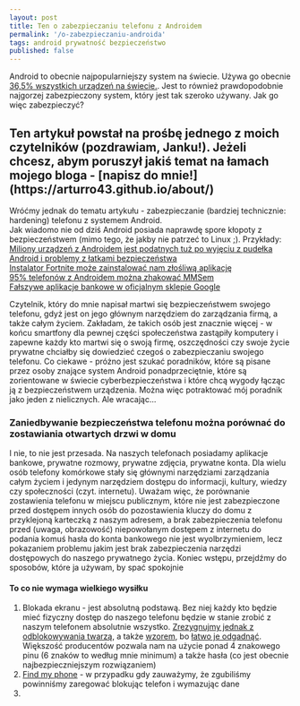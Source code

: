 ```yaml
---
layout: post
title: Ten o zabezpieczaniu telefonu z Androidem
permalink: '/o-zabezpieczaniu-androida'
tags: android prywatność bezpieczeństwo
published: false
---
```


Android to obecnie najpopularniejszy system na świecie. Używa go obecnie [36,5% wszystkich urządzeń na świecie.](http://gs.statcounter.com/os-market-share#monthly-201902-201903-bar). Jest to również prawdopodobnie najgorzej zabezpieczony system, który jest tak szeroko używany. Jak go więc zabezpieczyć?

<h2>Ten artykuł powstał na prośbę jednego z moich czytelników (pozdrawiam, Janku!). Jeżeli chcesz, abym poruszył jakiś temat na łamach mojego bloga - [napisz do mnie!](https://arturro43.github.io/about/)</h2>

Wróćmy jednak do tematu artykułu - zabezpieczanie (bardziej technicznie: hardening) telefonu z systemem Android.  
Jak wiadomo nie od dziś Android posiada naprawdę spore kłopoty z bezpieczeństwem (mimo tego, że jakby nie patrzeć to Linux ;). Przykłady:  
[Miliony urządzeń z Androidem jest podatnych tuż po wyjęciu z pudełka](https://www.wired.com/story/android-smartphones-vulnerable-out-of-the-box/)  
[Android i problemy z łatkami bezpieczeństwa](https://www.theverge.com/2018/4/13/17233122/android-software-patch-trust-problem)  
[Instalator Fortnite może zainstalować nam złośliwą aplikację](https://www.cnet.com/news/fortnites-battle-royale-with-android-security-problems-is-just-getting-started/)  
[95% telefonów z Androidem można zhakować MMSem](https://zaufanatrzeciastrona.pl/post/95-telefonow-z-androidem-mozna-zhakowac-mmsem-i-trudno-sie-przed-tym-zabezpieczyc/)  
[Fałszywe aplikacje bankowe w oficjalnym sklepie Google](https://zaufanatrzeciastrona.pl/post/uwaga-na-nieustajace-ataki-na-klientow-bz-wbk-w-sklepie-google-play/)  

Czytelnik, który do mnie napisał martwi się bezpieczeństwem swojego telefonu, gdyż jest on jego głównym narzędziem do zarządzania firmą, a także całym życiem. Zakładam, że takich osób jest znacznie więcej - w końcu smartfony dla pewnej części społeczeństwa zastąpiły komputery i zapewne każdy kto martwi się o swoją firmę, oszczędności czy swoje życie prywatne chciałby się dowiedzieć czegoś o zabezpieczaniu swojego telefonu. Co ciekawe - próżno jest szukać poradników, które są pisane przez osoby znające system Android ponadprzeciętnie, które są zorientowane w świecie cyberbezpieczeństwa i które chcą wygody łącząc ją z bezpieczeństwem urządzenia. Można więc potraktować mój poradnik jako jeden z nielicznych. Ale wracając...

<h3>Zaniedbywanie bezpieczeństwa telefonu można porównać do zostawiania otwartych drzwi w domu</h3>

I nie, to nie jest przesada. Na naszych telefonach posiadamy aplikacje bankowe, prywatne rozmowy, prywatne zdjęcia, prywatne konta. Dla wielu osób telefony komórkowe stały się głównymi narzędziami zarządzania całym życiem i jedynym narzędziem dostępu do informacji, kultury, wiedzy czy społeczności (czyt. internetu). Uważam więc, że porównanie zostawienia telefonu w miejscu publicznym, które nie jest zabezpieczone przed dostępem innych osób do pozostawienia kluczy do domu z przyklejoną karteczką z naszym adresem, a brak zabezpieczenia telefonu przed (uwaga, obrazowość) niepowołanym dostępem z internetu do podania komuś hasła do konta bankowego nie jest wyolbrzymieniem, lecz pokazaniem problemu jakim jest brak zabezpieczenia narzędzi dostępowych do naszego prywatnego życia. Koniec wstępu, przejdźmy do sposobów, które ja używam, by spać spokojnie

<h4>To co nie wymaga wielkiego wysiłku</h4>

1. Blokada ekranu - jest absolutną podstawą. Bez niej każdy kto będzie mieć fizyczny dostęp do naszego telefonu będzie w stanie zrobić z naszym telefonem absolutnie wszystko. [Zrezygnujmy jednak z odblokowywania twarzą](https://www.youtube.com/watch?v=BGgQ9woZQOg), a także [wzorem](https://niebezpiecznik.pl/symantec/czysc-ekran-swojego-telefonu/), bo [łatwo je odgadnąć](https://www.wired.com/story/android-unlock-pattern-or-pin/). Większość producentów pozwala nam na użycie ponad 4 znakowego pinu (6 znaków to według mnie minimum) a także hasła (co jest obecnie najbezpieczniejszym rozwiązaniem)
2. [Find my phone](https://www.google.com/android/find) - w przypadku gdy zauważymy, że zgubiliśmy powinniśmy zaregować blokując telefon i wymazując dane
3. 

